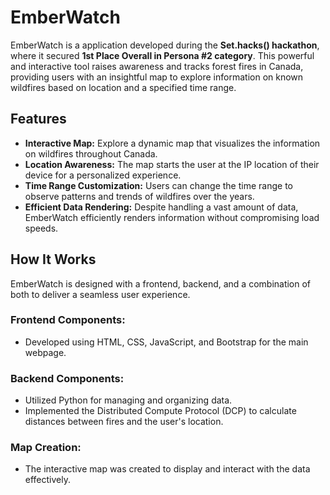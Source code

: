# EmberWatch
EmberWatch is a application developed during the **Set.hacks() hackathon**, where it secured **1st Place Overall in Persona #2 category**. This powerful and interactive tool raises awareness and tracks forest fires in Canada, providing users with an insightful map to explore information on known wildfires based on location and a specified time range.

## Features
- **Interactive Map:** Explore a dynamic map that visualizes the information on wildfires throughout Canada.
- **Location Awareness:** The map starts the user at the IP location of their device for a personalized experience.
- **Time Range Customization:** Users can change the time range to observe patterns and trends of wildfires over the years.
- **Efficient Data Rendering:** Despite handling a vast amount of data, EmberWatch efficiently renders information without compromising load speeds.

## How It Works
EmberWatch is designed with a frontend, backend, and a combination of both to deliver a seamless user experience.

### Frontend Components:
- Developed using HTML, CSS, JavaScript, and Bootstrap for the main webpage.

### Backend Components:
- Utilized Python for managing and organizing data.
- Implemented the Distributed Compute Protocol (DCP) to calculate distances between fires and the user's location.

### Map Creation:
- The interactive map was created to display and interact with the data effectively.
